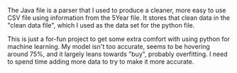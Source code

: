 The Java file is a parser that I used to produce a cleaner, more easy to use CSV file using information from the 5Year file. It stores that clean data in the "clean data file", which  I used as the data set for the python file.

This is just a for-fun project to get some extra comfort with using python for machine learning. My model isn't too accurate, seems to be hovering around 75%, and it largely leans towards "buy", probably overfitting. I need to spend time adding more data to try to make it more accurate.
